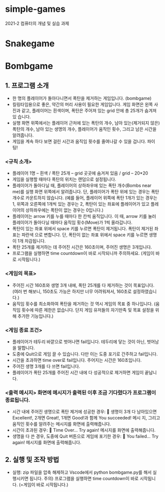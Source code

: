 # simple-games
2021-2 컴퓨터의 개념 및 실습 과제

# Snakegame

# Bombgame
## 1. 프로그램 소개
- 한 명의 플레이어가 돌아다니면서 폭탄을 제거하는 게임입니다. (bombgame)
- 킬링타임용으로 좋은, 약간의 머리 사용이 필요한 게임입니다.
게임 화면은 왼쪽 사진과 같고, 플레이어는 흰색이며,
폭탄은 주어져 있는 grid 안에 총 25개가 숨겨져 있
습니다.
- 실행 화면 위쪽에서는 플레이어 근처에 있는 폭탄의
개수, 남아 있는(제거되지 않은) 폭탄의 개수, 남아
있는 생명의 개수, 플레이어가 움직인 횟수, 그리고
남은 시간을 알려줍니다.
- 게임을 계속 하다 보면 걸린 시간과 움직임 횟수를
줄여나갈 수 있을 겁니다. 파이팅!

### <규칙 소개>
- 플레이어 1명 – 흰색 / 폭탄 25개 – grid 곳곳에 숨겨져 있음 / grid – 20*20
- 게임을 실행할 때마다 폭탄의 위치는 랜덤으로 설정됩니다.
- 플레이어가 돌아다닐 때, 플레이어의 상하좌우에 있는 폭탄 개수(Bombs near me)를 실행 화면
위쪽에서 알려줍니다. 단, 플레이어가 폭탄 위에 있는 경우는 폭탄 개수로 카운트하지 않습니다.
(예를 들어, 플레이어 위쪽에 폭탄 1개가 있는 경우는 1, 위쪽과 오른쪽에 1개씩 있는 경우는 2, 
폭탄이 있는 좌표에 플레이어가 있고 플레이어의 상하좌우에는 폭탄이 없는 경우는 0입니다.)
- 플레이어는 arrow 키를 누를 때마다 한 칸씩 움직입니다. 이 때, arrow 키를 눌러 플레이어가
돌아다닐 때마다 움직임 횟수(Move)가 1씩 올라갑니다. 
- 폭탄이 있는 좌표 위에서 space 키를 누르면 폭탄이 제거됩니다. 폭탄이 제거된 좌표는 파란색
으로 변합니다. 단, 폭탄이 없는 좌표 위에서 space 키를 누르면 생명이 1개 차감됩니다.
- 폭탄 25개를 제거하는 데 주어진 시간은 160초이며, 주어진 생명은 3개입니다.
- 프로그램을 실행하면 time countdown이 바로 시작되니까 주의하세요. (게임이 바로 시작됩니다.)

### <게임의 목표>
- 주어진 시간 160초와 생명 3개 내에, 폭탄 25개를 다 제거하는 것이 목표입니다.
(여러 번 해보니, 150초도 가능은 하지만 너무 어려워져서, 160초로 설정하였습니다.)
- 움직임 횟수를 최소화하여 폭탄을 제거하는 것 역시 게임의 목표 중 하나입니다.
(움직임 횟수에 따른 제한은 없습니다. 단지 게임 유저들의 자기만족 및 목표 설정을 위해 추가한
기능입니다.)

### <게임 종료 조건>
- 플레이어가 테두리 바깥으로 벗어나면 fail입니다. 테두리에 닿는 것이 아닌, 벗어남을 말합니다.
- 도중에 Quit으로 게임 끌 수 있습니다. 다만 이는 도중 포기로 간주하고 fail입니다.
- 시간을 초과하면 time over로 fail입니다. 주어지는 시간은 160초입니다.
- 주어진 생명 3개를 다 쓰면 fail입니다.
- 플레이어가 폭탄 25개를 주어진 시간 내에 다 성공적으로 제거하면 게임이 끝납니다.

### <출력 메시지> 화면에 메시지가 출력된 이후 조금 기다렸다가 프로그램이 종료됩니다.
- 시간 내에 주어진 생명으로 폭탄 제거에 성공한 경우:
 생명이 3개 다 남아있으면 Excellent!, 2개면 Great!, 1개면 Good!과 함께 You succeeded! 메시
지, 그리고 움직인 횟수를 알려주는 메시지를 화면에 출력해줍니다.
- 시간이 초과된 경우:
 Time Over… Try again! 메시지를 화면에 출력해줍니다.
- 생명을 다 쓴 경우, 도중에 Quit 버튼으로 게임에 포기한 경우:
 You failed… Try again! 메시지를 화면에 출력해줍니다.

## 2. 실행 및 조작 방법
- 실행:
zip 파일을 압축 해제하고 Vscode에서 python bombgame.py를 해서 실행시키면 됩니다.
주의) 프로그램을 실행하면 time countdown이 바로 시작됩니다. (=게임이 바로 시작됩니다.)